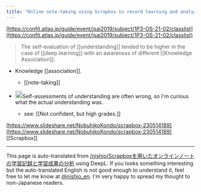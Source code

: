 ```yaml
---
title: "Online note-taking using Scrapbox to record learning and analyze learning outcomes"
---
```


[https://confit.atlas.jp/guide/event/jsai2019/subject/1P3-OS-21-02/classlist](https://confit.atlas.jp/guide/event/jsai2019/subject/1P3-OS-21-02/classlist)
> The self-evaluation of [[understanding]] tended to be higher in the case of [[deep learning]] with an awareness of different [[Knowledge Association]].

- Knowledge [[association]].
    - [[note-taking]]

- <img src='https://scrapbox.io/api/pages/nishio-en/nishio/icon' alt='nishio.icon' height="19.5"/>Self-assessments of understanding are often wrong, so I'm curious what the actual understanding was.
    - see:  [[Not confident, but high grades.]]

[https://www.slideshare.net/NobuhikoKondo/scrapbox-230514189](https://www.slideshare.net/NobuhikoKondo/scrapbox-230514189)
[[Scrapbox]]

---
This page is auto-translated from [/nishio/Scrapboxを用いたオンラインノートの学習記録と学習成果の分析](https://scrapbox.io/nishio/Scrapboxを用いたオンラインノートの学習記録と学習成果の分析) using DeepL. If you looks something interesting but the auto-translated English is not good enough to understand it, feel free to let me know at [@nishio_en](https://twitter.com/nishio_en). I'm very happy to spread my thought to non-Japanese readers.